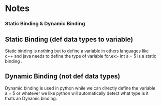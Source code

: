 
# Notes

### Static Binding & Dynamic Binding



## Static Binding (def data types to variable)
 Static binding is nothing but to define a variable in others languages like c++ and java needs to define the type of variable for.ex:- int
 a = 5 is a static binding . 
## Dynamic Binding (not def data types)
Dynamic binding is used in python while we can directly define the variable a = 5 or whatever we like python will automatically detect what type is it thats an Dynamic binding.
